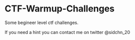# CTF-Warmup-Challenges
Some begineer level ctf challenges.

If you need a hint you can contact me on twitter @sidchn_20
